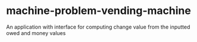 # machine-problem-vending-machine
 An application with interface for computing change value from the inputted owed and money values
